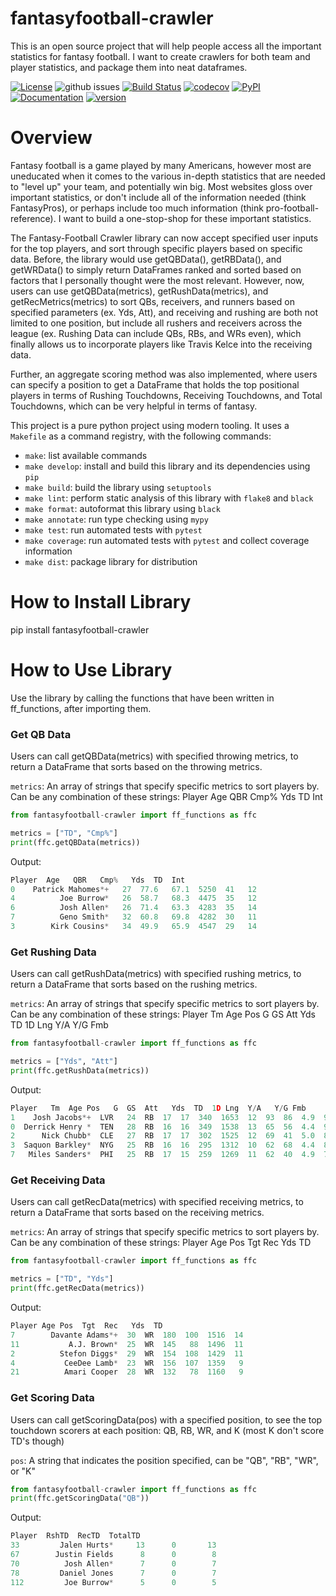 # fantasyfootball-crawler
This is an open source project that will help people access all the important statistics for fantasy football.
I want to create crawlers for both team and player statistics, and package them into neat dataframes.

[![License](https://img.shields.io/badge/License-Apache_2.0-blue.svg)](https://opensource.org/licenses/Apache-2.0)
![github issues](https://img.shields.io/github/issues/cocobird1/fantasyfootball-crawler)
[![Build Status](https://github.com/cocobird1/fantasyfootball-crawler/workflows/Build%20Status/badge.svg?branch=main)](https://github.com/cocobird1/fantasyfootball-crawler/actions?query=workflow%3A%22Build+Status%22)
[![codecov](https://codecov.io/gh/cocobird1/fantasyfootball-crawler/branch/main/graph/badge.svg)](https://codecov.io/gh/cocobird1/fantasyfootball-crawler)
[![PyPI](https://img.shields.io/pypi/v/fantasyfootball-crawler)](https://pypi.org/project/fantasyfootball-crawler/)
[![Documentation](https://img.shields.io/badge/GitHub%20Page-Link-brightgreen)](https://cocobird1.github.io/fantasyfootball-crawler/)
[![version](https://img.shields.io/badge/Release-v0.1.2-green)](https://cocobird1.github.io/fantasyfootball-crawler/)
# Overview
Fantasy football is a game played by many Americans, however most are uneducated when it comes to the various in-depth statistics that are needed to "level up" your team, and potentially win big. Most websites gloss over important statistics, or don't include all of the information needed (think FantasyPros), or perhaps include too much information (think pro-football-reference). I want to build a one-stop-shop for these important statistics.

The Fantasy-Football Crawler library can now accept specified user inputs for the top players, and sort through specific players based on specific data. Before, the library would use getQBData(), getRBData(), and getWRData() to simply return DataFrames ranked and sorted based on factors that I personally thought were the most relevant. However, now, users can use getQBData(metrics), getRushData(metrics), and getRecMetrics(metrics) to sort QBs, receivers, and runners based on specified parameters (ex. Yds, Att), and receiving and rushing are both not limited to one position, but include all rushers and receivers across the league (ex. Rushing Data can include QBs, RBs, and WRs even), which finally allows us to incorporate players like Travis Kelce into the receiving data.

Further, an aggregate scoring method was also implemented, where users can specify a position to get a DataFrame that holds the top positional players in terms of Rushing Touchdowns, Receiving Touchdowns, and Total Touchdowns, which can be very helpful in terms of fantasy.

This project is a pure python project using modern tooling. It uses a `Makefile` as a command registry, with the following commands:
- `make`: list available commands
- `make develop`: install and build this library and its dependencies using `pip`
- `make build`: build the library using `setuptools`
- `make lint`: perform static analysis of this library with `flake8` and `black`
- `make format`: autoformat this library using `black`
- `make annotate`: run type checking using `mypy`
- `make test`: run automated tests with `pytest`
- `make coverage`: run automated tests with `pytest` and collect coverage information
- `make dist`: package library for distribution

# How to Install Library
pip install fantasyfootball-crawler

# How to Use Library
Use the library by calling the functions that have been written in ff_functions, after importing them.

### Get QB Data

Users can call getQBData(metrics) with specified throwing metrics, to return a DataFrame that sorts based on the throwing metrics.

`metrics`: An array of strings that specify specific metrics to sort players by. Can be any combination of these strings: Player  Age   QBR   Cmp%   Yds  TD  Int

```python
from fantasyfootball-crawler import ff_functions as ffc

metrics = ["TD", "Cmp%"]
print(ffc.getQBData(metrics))
```
Output:
```python
Player  Age   QBR   Cmp%   Yds  TD  Int
0    Patrick Mahomes*+   27  77.6   67.1  5250  41   12
4          Joe Burrow*   26  58.7   68.3  4475  35   12
6          Josh Allen*   26  71.4   63.3  4283  35   14
7          Geno Smith*   32  60.8   69.8  4282  30   11
3        Kirk Cousins*   34  49.9   65.9  4547  29   14
```
### Get Rushing Data

Users can call getRushData(metrics) with specified rushing metrics, to return a DataFrame that sorts based on the rushing metrics.

`metrics`: An array of strings that specify specific metrics to sort players by. Can be any combination of these strings: Player   Tm  Age Pos   G  GS  Att   Yds  TD  1D Lng  Y/A   Y/G Fmb

```python
from fantasyfootball-crawler import ff_functions as ffc

metrics = ["Yds", "Att"]
print(ffc.getRushData(metrics))
```
Output: 
```python
Player   Tm  Age Pos   G  GS  Att   Yds  TD  1D Lng  Y/A   Y/G Fmb
1    Josh Jacobs*+  LVR   24  RB  17  17  340  1653  12  93  86  4.9  97.2   3
0  Derrick Henry *  TEN   28  RB  16  16  349  1538  13  65  56  4.4  96.1   6
2      Nick Chubb*  CLE   27  RB  17  17  302  1525  12  69  41  5.0  89.7   1
3  Saquon Barkley*  NYG   25  RB  16  16  295  1312  10  62  68  4.4  82.0   1
7   Miles Sanders*  PHI   25  RB  17  15  259  1269  11  62  40  4.9  74.6   2
 ```
            
### Get Receiving Data

Users can call getRecData(metrics) with specified receiving metrics, to return a DataFrame that sorts based on the receiving metrics.

`metrics`: An array of strings that specify specific metrics to sort players by. Can be any combination of these strings:  Player Age Pos  Tgt  Rec   Yds  TD

```python
from fantasyfootball-crawler import ff_functions as ffc

metrics = ["TD", "Yds"]
print(ffc.getRecData(metrics))
```
Output:
```python
Player Age Pos  Tgt  Rec   Yds  TD
7        Davante Adams*+  30  WR  180  100  1516  14
11           A.J. Brown*  25  WR  145   88  1496  11
2          Stefon Diggs*  29  WR  154  108  1429  11
4           CeeDee Lamb*  23  WR  156  107  1359   9
21          Amari Cooper  28  WR  132   78  1160   9
```

### Get Scoring Data

Users can call getScoringData(pos) with a specified position, to see the top touchdown scorers at each position: QB, RB, WR, and K (most K don't score TD's though)

`pos`: A string that indicates the position specified, can be "QB", "RB", "WR", or "K"
```python
from fantasyfootball-crawler import ff_functions as ffc
print(ffc.getScoringData("QB"))
```
Output:
```python
Player  RshTD  RecTD  TotalTD
33         Jalen Hurts*     13      0       13
67        Justin Fields      8      0        8
70          Josh Allen*      7      0        7
78         Daniel Jones      7      0        7
112         Joe Burrow*      5      0        5
```

